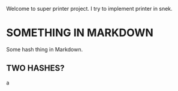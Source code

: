 Welcome to super printer project.
I try to implement printer in snek.

# SOMETHING IN MARKDOWN
Some hash thing in Markdown.

## TWO HASHES?
a
